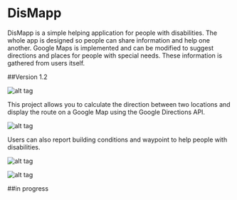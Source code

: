 # DisMapp

DisMapp is a simple helping application for people with disabilities. The whole app is designed so people can share information and help one another. Google Maps is implemented and can be modified to suggest directions and places for people with special needs. These information is gathered from users itself.

##Version 1.2

![alt tag](https://github.com/spairo92/DisMapp_V1.2/blob/master/screenshots/pic_2.png)

This project allows you to calculate the direction between two locations and display the route on a Google Map using the Google Directions API.

![alt tag](https://github.com/spairo92/DisMapp_V1.2/blob/master/screenshots/pic_4.png)

Users can also report building conditions and waypoint to help people with disabilities.

![alt tag](https://github.com/spairo92/DisMapp_V1.2/blob/master/screenshots/pic_6.png)

![alt tag](https://github.com/spairo92/DisMapp_V1.2/blob/master/screenshots/pic_3.png)


##in progress
